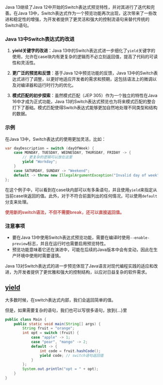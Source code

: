 Java 13继续了Java 12中开始的Switch表达式预览特性，并对其进行了迭代和完善。在Java 13中，Switch表达式作为一个预览功能再次出现，这次带来了一些改进和稳定性的增强，为开发者提供了更灵活和强大的控制流语句来替代传统的Switch语句。

### Java 13中Switch表达式的改进

1. **yield关键字的改进**：Java 13中的Switch表达式进一步细化了`yield`关键字的使用，允许在case块内有更复杂的逻辑而不必立刻返回值，提高了代码的可读性和灵活性。
    
2. **更广泛的预览和反馈**：基于Java 12中预览功能的反馈，Java 13中的Switch表达式进行了调整，以更好地适应开发者的需求和预期，这包括语法上的微调以及对编译器和运行时行为的优化。
    
3. **模式匹配的初步探索**：虽然模式匹配（JEP 305）作为一个独立的特性在Java 16中才成为正式功能，Java 13的Switch表达式预览也为将来模式匹配的整合打下了基础。模式匹配使得Switch表达式能够更加自然地处理不同类型和结构的数据。
    

### 示例

在Java 13中，Switch表达式的使用更加灵活，比如：
```java
var dayDescription = switch (dayOfWeek) {
    case MONDAY, TUESDAY, WEDNESDAY, THURSDAY, FRIDAY -> {
        // 更复杂的逻辑可以放在这里
        yield "Workday";
    }
    case SATURDAY, SUNDAY -> "Weekend";
    default -> throw new IllegalArgumentException("Invalid day of week");
};
```
在这个例子中，可以看到在case块内部可以有多条语句，并且使用`yield`来指定从当前case块返回的值。此外，对于不符合前面列出的任何情况，可以使用`default`分支来处理。

**<font color="#c0504d">使用新的switch语法，不但不需要break，还可以直接返回值。</font>**


### 注意事项

- 要在Java 13中使用Switch表达式预览功能，需要在编译时使用`--enable-preview`标志，并且在运行时也需要启用预览特性。
- 预览功能意味着它还在演进中，可能在后续的Java版本中会有变动，因此在生产环境中使用时需要谨慎。

Java 13对Switch表达式的进一步预览体现了Java语言对现代编程实践的适应和改进，为开发者提供了更优雅和强大的控制结构，以应对日益复杂的软件需求。


## [yield](https://so.csdn.net/so/search?q=yield&spm=1001.2101.3001.7020)

大多数时候，在switch表达式内部，我们会返回简单的值。

但是，如果需要复杂的语句，我们也可以写很多语句，放到{…}里
```java
public class Main {
    public static void main(String[] args) {
        String fruit = "orange";
        int opt = switch (fruit) {
            case "apple" -> 1;
            case "pear", "mango" -> 2;
            default -> {
                int code = fruit.hashCode();
                yield code; // switch语句返回值
            }
        };
        System.out.println("opt = " + opt);
    }
}
```